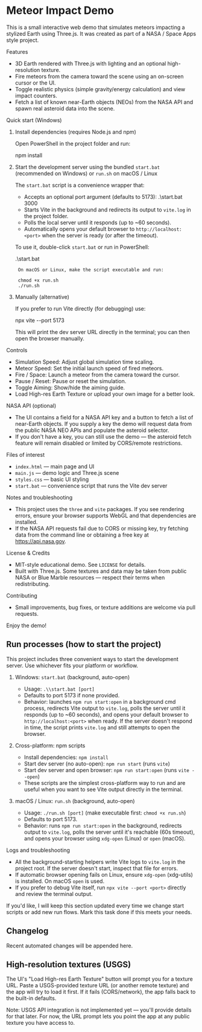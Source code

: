# Meteor Impact Demo

This is a small interactive web demo that simulates meteors impacting a stylized Earth using Three.js. It was created as part of a NASA / Space Apps style project.

Features
- 3D Earth rendered with Three.js with lighting and an optional high-resolution texture.
- Fire meteors from the camera toward the scene using an on-screen cursor or the UI.
- Toggle realistic physics (simple gravity/energy calculation) and view impact counters.
- Fetch a list of known near-Earth objects (NEOs) from the NASA API and spawn real asteroid data into the scene.

Quick start (Windows)

1. Install dependencies (requires Node.js and npm)

	Open PowerShell in the project folder and run:

	npm install

2. Start the development server using the bundled `start.bat` (recommended on Windows) or `run.sh` on macOS / Linux

	The `start.bat` script is a convenience wrapper that:
	- Accepts an optional port argument (defaults to 5173):
	  .\start.bat 3000
	- Starts Vite in the background and redirects its output to `vite.log` in the project folder.
	- Polls the local server until it responds (up to ~60 seconds).
	- Automatically opens your default browser to `http://localhost:<port>` when the server is ready (or after the timeout).

	To use it, double-click `start.bat` or run in PowerShell:

	.\start.bat

		On macOS or Linux, make the script executable and run:

		chmod +x run.sh
		./run.sh

3. Manually (alternative)

	If you prefer to run Vite directly (for debugging) use:

	npx vite --port 5173

	This will print the dev server URL directly in the terminal; you can then open the browser manually.

Controls
- Simulation Speed: Adjust global simulation time scaling.
- Meteor Speed: Set the initial launch speed of fired meteors.
- Fire / Space: Launch a meteor from the camera toward the cursor.
- Pause / Reset: Pause or reset the simulation.
- Toggle Aiming: Show/hide the aiming guide.
- Load High-res Earth Texture or upload your own image for a better look.

NASA API (optional)
- The UI contains a field for a NASA API key and a button to fetch a list of near-Earth objects. If you supply a key the demo will request data from the public NASA NEO APIs and populate the asteroid selector.
- If you don't have a key, you can still use the demo — the asteroid fetch feature will remain disabled or limited by CORS/remote restrictions.

Files of interest
- `index.html` — main page and UI
- `main.js` — demo logic and Three.js scene
- `styles.css` — basic UI styling
- `start.bat` — convenience script that runs the Vite dev server

Notes and troubleshooting
- This project uses the `three` and `vite` packages. If you see rendering errors, ensure your browser supports WebGL and that dependencies are installed.
- If the NASA API requests fail due to CORS or missing key, try fetching data from the command line or obtaining a free key at https://api.nasa.gov.

License & Credits
- MIT-style educational demo. See `LICENSE` for details.
- Built with Three.js. Some textures and data may be taken from public NASA or Blue Marble resources — respect their terms when redistributing.

Contributing
- Small improvements, bug fixes, or texture additions are welcome via pull requests.

Enjoy the demo!

Run processes (how to start the project)
--------------------------------------

This project includes three convenient ways to start the development server. Use whichever fits your platform or workflow.

1) Windows: `start.bat` (background, auto-open)

	- Usage: `.\\start.bat [port]`
	- Defaults to port 5173 if none provided.
	- Behavior: launches `npm run start:open` in a background cmd process, redirects Vite output to `vite.log`, polls the server until it responds (up to ~60 seconds), and opens your default browser to `http://localhost:<port>` when ready. If the server doesn't respond in time, the script prints `vite.log` and still attempts to open the browser.

2) Cross-platform: npm scripts

	- Install dependencies: `npm install`
	- Start dev server (no auto-open): `npm run start` (runs `vite`)
	- Start dev server and open browser: `npm run start:open` (runs `vite --open`)
	- These scripts are the simplest cross-platform way to run and are useful when you want to see Vite output directly in the terminal.

3) macOS / Linux: `run.sh` (background, auto-open)

	- Usage: `./run.sh [port]` (make executable first: `chmod +x run.sh`)
	- Defaults to port 5173.
	- Behavior: runs `npm run start:open` in the background, redirects output to `vite.log`, polls the server until it's reachable (60s timeout), and opens your browser using `xdg-open` (Linux) or `open` (macOS).

Logs and troubleshooting

- All the background-starting helpers write Vite logs to `vite.log` in the project root. If the server doesn't start, inspect that file for errors.
- If automatic browser opening fails on Linux, ensure `xdg-open` (xdg-utils) is installed. On macOS `open` is used.
- If you prefer to debug Vite itself, run `npx vite --port <port>` directly and review the terminal output.

If you'd like, I will keep this section updated every time we change start scripts or add new run flows. Mark this task done if this meets your needs.

## Changelog

Recent automated changes will be appended here.

High-resolution textures (USGS)
--------------------------------

The UI's "Load High-res Earth Texture" button will prompt you for a texture URL. Paste a USGS-provided texture URL (or another remote texture) and the app will try to load it first. If it fails (CORS/network), the app falls back to the built-in defaults.

Note: USGS API integration is not implemented yet — you'll provide details for that later. For now, the URL prompt lets you point the app at any public texture you have access to.
